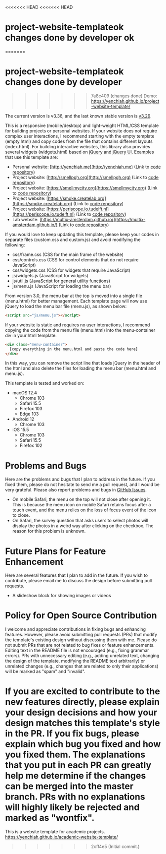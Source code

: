 <<<<<<< HEAD
<<<<<<< HEAD
# project-website-templateok changes done by developer ok
=======
# project-website-templateok changes done by developer
>>>>>>> 7a8c409 (changes done)
Demo: https://yenchiah.github.io/project-website-template/

The current version is v3.36, and the last known stable version is [v3.29](https://github.com/yenchiah/project-website-template/tree/8beb079a57e9a7c210d1f612d658955642d8da84).

This is a responsive (mobile/desktop) and light-weight HTML/CSS template for building projects or personal websites. If your website does not require complex user interactions, I recommend starting with the empty template (empty.html) and copy codes from the file that contains different layouts (index.html). For building interactive websites, this library also provides several widgets (widgets.html) based on [jQuery](https://jquery.com/) and [jQuery UI](https://jqueryui.com/). Examples that use this template are:
- Personal website: [http://yenchiah.me](http://yenchiah.me) (Link to [code repository](https://github.com/yenchiah/yenchiah.github.io))
- Project website: [http://smellpgh.org](http://smellpgh.org) (Link to [code repository](https://github.com/CMU-CREATE-Lab/smell-pittsburgh-website))
- Project website: [https://smellmycity.org](https://smellmycity.org) (Link to [code repository](https://github.com/CMU-CREATE-Lab/smell-my-city-website))
- Project website: [https://smoke.createlab.org](https://smoke.createlab.org) (Link to [code repository](https://github.com/CMU-CREATE-Lab/video-labeling-tool))
- Project website: [https://periscope.io.tudelft.nl](https://periscope.io.tudelft.nl) (Link to [code repository](https://github.com/TUD-KInD/COCTEAU-TUD))
- Lab website: [https://multix-amsterdam.github.io/](https://multix-amsterdam.github.io/) (Link to [code repository](https://github.com/MultiX-Amsterdam/multix-amsterdam.github.io))

If you would love to keep updating this template, please keep your codes in separate files (custom.css and custom.js) and avoid modifying the following:
- css/frame.css (CSS for the main frame of the website)
- css/controls.css (CSS for control elements that do not require JavaScript)
- css/widgets.css (CSS for widgets that require JavaScript)
- js/widgets.js (JavaScript for widgets)
- js/util.js (JavaScript for general utility functions)
- js/menu.js (JavaScript for loading the menu bar)

From version 3.0, the menu bar at the top is moved into a single file (menu.html) for better management. Each template page will now use jQuery to load the menu bar file (menu.js), as shown below:
```html
<script src="js/menu.js"></script>
```
If your website is static and requires no user interactions, I recommend copying the code from the menu file (menu.html) into the menu-container div in your html template.
```html
<div class="menu-container">
  [copy everything in the menu.html and paste the code here]
</div>
```
In this way, you can remove the script line that loads jQuery in the header of the html and also delete the files for loading the menu bar (menu.html and menu.js).

This template is tested and worked on:
- macOS 12.4
  - Chrome 103
  - Safari 15.5
  - Firefox 103
  - Edge 103
- Android 12
  - Chrome 103
- iOS 15.5
  - Chrome 103
  - Safari 15.5
  - Firefox 102

# Problems and Bugs
Here are the problems and bugs that I plan to address in the future. If you fixed them, please do not hesitate to send me a pull request, and I would be very grateful. Please also report problems and bugs in [GitHub Issues](https://github.com/yenchiah/project-website-template/issues).

- On mobile Safari, the menu on the top will not close after opening it. This is because the menu icon on mobile Safari retains focus after a touch event, and the menu relies on the loss of focus event of the icon to close.
- On Safari, the survey question that asks users to select photos will display the photos in a weird way after clicking on the checkbox. The reason for this problem is unknown.

# Future Plans for Feature Enhancement
Here are several features that I plan to add in the future. If you wish to contribute, please email me to discuss the design before submitting pull requests.

- A slideshow block for showing images or videos

# Policy for Open Source Contribution
I welcome and appreciate contributions in fixing bugs and enhancing features. However, please avoid submitting pull requests (PRs) that modify the template's existing design without discussing them with me. Please do not submit PRs that are not related to bug fixes or feature enhancements. Editing text in the README file is not encouraged (e.g., fixing grammar errors). PRs with unnecessary editing (e.g., adding unrelated text, changing the design of the template, modifying the README text arbitrarily) or unrelated changes (e.g., changes that are related to only their applications) will be marked as "spam" and "invalid".

If you are excited to contribute to the new features directly, please explain your design decisions and how your design matches this template's style in the PR. If you fix bugs, please explain which bug you fixed and how you fixed them. The explanations that you put in each PR can greatly help me determine if the changes can be merged into the master branch. PRs with no explanations will highly likely be rejected and marked as "wontfix".
=======
This is a website template for academic projects.<br />
https://yenchiah.github.io/academic-website-template/
>>>>>>> 2cff4e5 (Initial commit.)
